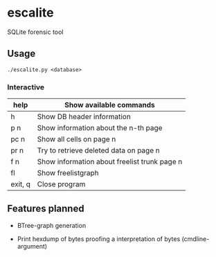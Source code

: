 # escalite
SQLite forensic tool

## Usage

```
./escalite.py <database>
```

### Interactive

| help   | Show available commands                      |
|--------|----------------------------------------------|
| h      | Show DB header information                   |
| p n  | Show information about the n-th page         |
| pc n | Show all cells on page n                     |
| pr n | Try to retrieve deleted data on page n       |
| f n  | Show information about freelist trunk page n |
| fl     | Show freelistgraph                           |
| exit, q | Close program                                |


## Features planned

* BTree-graph generation

* Print hexdump of bytes proofing a interpretation of bytes (cmdline-argument)


